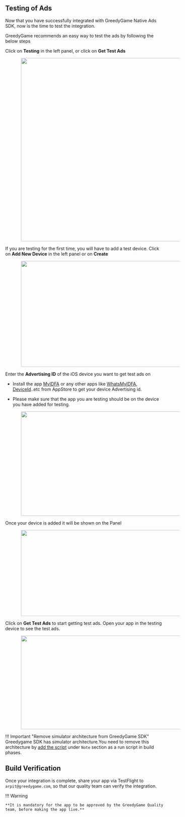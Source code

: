## **Testing of Ads**

Now that you have successfully integrated with GreedyGame Native Ads SDK, now is the time to test the integration.

GreedyGame recommends an easy way to test the ads by following the below steps

Click on **Testing** in the left panel, or click on **Get Test Ads**

<img src="/img/newiOS/a_test_ads.png" alt="" style="margin-left: 50px" width="652" height="580">

If you are testing for the first time, you will have to add a test device. Click on **Add New Device** in the left panel or on **Create**

<img src="/img/newiOS/b_test_ads.png" alt="" style="margin-left: 50px" width="650" height="335">

Enter the **Advertising ID** of the iOS device you want to get test ads on
   
   * Install the app <a target="_blank" rel="noopener noreferrer" href="https://apps.apple.com/us/app/myidfa/id1099872451
">MyIDFA</a> or any other apps like <a target="_blank" rel="noopener noreferrer" href="https://apps.apple.com/bg/app/whatsmyidfa/id1313131350">WhatsMyIDFA</a>, <a target="_blank" rel="noopener noreferrer" href="https://apps.apple.com/us/app/my-device-id-by-appsflyer/id1192323960">DeviceId</a>..etc from AppStore to get your device Advertising id.

   * Please make sure that the app you are testing should be on the device you have added for testing.

<img src="/img/newiOS/c_test_ads.png" alt="" style="margin-left: 50px" width="650" height="330">

Once your device is added it will be shown on the Panel

<img src="/img/newiOS/d_test_ads.png" alt="" style="margin-left: 50px" width="650" height="272">

Click on **Get Test Ads** to start getting test ads. Open your app in the testing device to see the test ads.

<center><img src="/img/newiOS/e_test_ads.png" alt="" style="margin-left: 50px" width="650" height="296"></center>

!!! Important "Remove simulator architecture from GreedyGame SDK"
    Greedygame SDK has simulator architecture.You need to remove this architecture by <a target="_blank" rel="noopener noreferrer" href="https://github.com/GreedyGame/ios-native-plugin">add the script</a> under `Note` section as a run script in build phases.

## **Build Verification**

Once your integration is complete, share your app via TestFlight to `arpit@greedygame.com`, so that our quality team can verify the integration.


!!! Warning
    
    **It is mandatory for the app to be approved by the GreedyGame Quality team, before making the app live.**